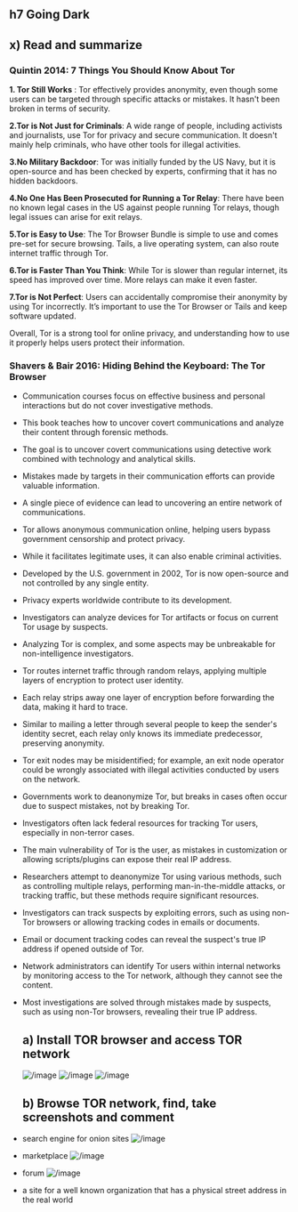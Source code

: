 ## h7 Going Dark
## x) Read and summarize
### Quintin 2014: 7 Things You Should Know About Tor

**1. Tor Still Works** : Tor effectively provides anonymity, even though some users can be targeted through specific attacks or mistakes. It hasn't been broken in terms of security.

**2.Tor is Not Just for Criminals**: A wide range of people, including activists and journalists, use Tor for privacy and secure communication. It doesn't mainly help criminals, who have other tools for illegal activities.

**3.No Military Backdoor**: Tor was initially funded by the US Navy, but it is open-source and has been checked by experts, confirming that it has no hidden backdoors.

**4.No One Has Been Prosecuted for Running a Tor Relay**: There have been no known legal cases in the US against people running Tor relays, though legal issues can arise for exit relays.

**5.Tor is Easy to Use**: The Tor Browser Bundle is simple to use and comes pre-set for secure browsing. Tails, a live operating system, can also route internet traffic through Tor.

**6.Tor is Faster Than You Think**: While Tor is slower than regular internet, its speed has improved over time. More relays can make it even faster.

**7.Tor is Not Perfect**: Users can accidentally compromise their anonymity by using Tor incorrectly. It’s important to use the Tor Browser or Tails and keep software updated.

Overall, Tor is a strong tool for online privacy, and understanding how to use it properly helps users protect their information.

### Shavers & Bair 2016: Hiding Behind the Keyboard: The Tor Browser

- Communication courses focus on effective business and personal interactions but do not cover investigative methods.
- This book teaches how to uncover covert communications and analyze their content through forensic methods.
- The goal is to uncover covert communications using detective work combined with technology and analytical skills.
- Mistakes made by targets in their communication efforts can provide valuable information.
- A single piece of evidence can lead to uncovering an entire network of communications.
- Tor allows anonymous communication online, helping users bypass government censorship and protect privacy.
- While it facilitates legitimate uses, it can also enable criminal activities.
- Developed by the U.S. government in 2002, Tor is now open-source and not controlled by any single entity.
- Privacy experts worldwide contribute to its development.
- Investigators can analyze devices for Tor artifacts or focus on current Tor usage by suspects.
- Analyzing Tor is complex, and some aspects may be unbreakable for non-intelligence investigators.
- Tor routes internet traffic through random relays, applying multiple layers of encryption to protect user identity.
- Each relay strips away one layer of encryption before forwarding the data, making it hard to trace.
- Similar to mailing a letter through several people to keep the sender's identity secret, each relay only knows its immediate predecessor, preserving anonymity.
- Tor exit nodes may be misidentified; for example, an exit node operator could be wrongly associated with illegal activities conducted by users on the network.
- Governments work to deanonymize Tor, but breaks in cases often occur due to suspect mistakes, not by breaking Tor.
- Investigators often lack federal resources for tracking Tor users, especially in non-terror cases.
- The main vulnerability of Tor is the user, as mistakes in customization or allowing scripts/plugins can expose their real IP address.
- Researchers attempt to deanonymize Tor using various methods, such as controlling multiple relays, performing man-in-the-middle attacks, or tracking traffic, but these methods require significant resources.
- Investigators can track suspects by exploiting errors, such as using non-Tor browsers or allowing tracking codes in emails or documents.
- Email or document tracking codes can reveal the suspect's true IP address if opened outside of Tor.
- Network administrators can identify Tor users within internal networks by monitoring access to the Tor network, although they cannot see the content.
- Most investigations are solved through mistakes made by suspects, such as using non-Tor browsers, revealing their true IP address.

  ## a) Install TOR browser and access TOR network
  ![/image](https://github.com/RuwaniW/Informarion-Security/blob/main/images/Screenshot%202024-10-04%20194233.png)
  ![/image](https://github.com/RuwaniW/Informarion-Security/blob/main/images/Screenshot%202024-10-04%20194654.png)
  ![/image](https://github.com/RuwaniW/Informarion-Security/blob/main/images/Screenshot%202024-10-04%20194835.png)
  
  ## b) Browse TOR network, find, take screenshots and comment

- search engine for onion sites
![/image](https://github.com/RuwaniW/Informarion-Security/blob/main/images/Screenshot%202024-10-04%20202229.png)

- marketplace
  ![/image](https://github.com/RuwaniW/Informarion-Security/blob/main/images/13.jpg)
  
- forum
  ![/image](https://github.com/RuwaniW/Informarion-Security/blob/main/images/14.jpg)
  
- a site for a well known organization that has a physical street address in the real world
